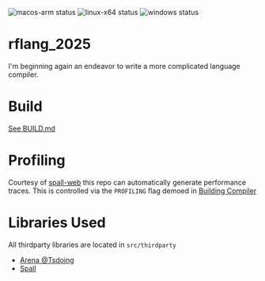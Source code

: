 ![macos-arm status](https://github.com/rfmineguy/rflang_2025/actions/workflows/macos-arm.yml/badge.svg?branch=main&label=MacOS%20ARM%20Build)
![linux-x64 status](https://github.com/rfmineguy/rflang_2025/actions/workflows/linux-x64.yml/badge.svg?branch=main&label=MacOS%20ARM%20Build)
![windows status](https://github.com/rfmineguy/rflang_2025/actions/workflows/windows.yml/badge.svg?branch=main&label=MacOS%20ARM%20Build)

# rflang_2025
I'm beginning again an endeavor to write a more complicated language compiler.


# Build
[See BUILD.md](BUILD.md)


# Profiling
Courtesy of [spall-web](https://github.com/colrdavidson/spall-web/tree/master) this repo can automatically generate performance traces. This is controlled via the `PROFILING` flag demoed in [Building Compiler](#building-compiler)


# Libraries Used
All thirdparty libraries are located in `src/thirdparty`

- [Arena @Tsdoing](https://github.com/tsoding/arena)
- [Spall](https://github.com/colrdavidson/spall-web)
